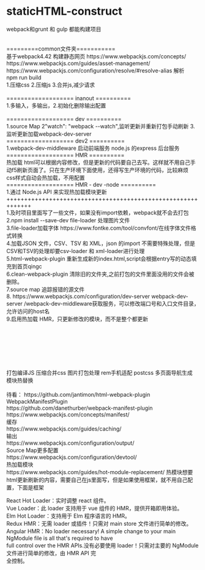 # staticHTML-construct

webpack和grunt 和 gulp 都能构建项目

<br/>
=========common文件夹===========<br/>
基于webpack4.42 构建静态网页
https://www.webpackjs.com/concepts/
https://www.webpackjs.com/guides/asset-management/
https://www.webpackjs.com/configuration/resolve/#resolve-alias 解析
<br/>
npm run build
<br/>
1.压缩css
2.压缩js
3.合并js,减少请求
<br/>
<br/>
=================== inanout ==========<br/>
1.多输入，多输出，2.初始化删除输出配置
<br/>
<br/>
=================== dev ==========<br/>
1.source Map 2"watch": "webpack --watch",监听更新并重新打包手动刷新  3.监听更新加载webpack-dev-server
<br/>
=================== dev2 ==========<br/>
1.webpack-dev-middleware 启动前端服务 node.js 的express 后台服务
<br/>
=================== HMR  ==========<br/>
热加载 html可以根据内容修改，但是更新的代码要自己去写。这样就不用自己手动f5刷新页面了。只在生产环境下面使用，还得写生产环境的代码，比较麻烦
<br/>css样式自动会热加载，不用配置
<br/>
=================== HMR - dev -node ==========<br/>
1.通过 Node.js API 来实现热加载模块更新
<br/>
+++++++++++++++++++++++++++++++++++++++++++++++++++++++++++++
<br/>
1.及时项目里面写了一些文件，如果没有import依赖，webpack就不会去打包
<br/>
2.npm install --save-dev file-loader 处理图片文件
<br/>
3.file-loader加载字体
https://www.fontke.com/tool/convfont/在线字体文件格式转换
<br/>
4.加载JSON 文件，CSV、TSV 和 XML，json 的import 不需要特殊处理，但是CSV和TSV的处理却要csv-loader 和 xml-loader进行处理
<br/>
5.html-webpack-plugin 重新生成新的index.html,script会根据entry写的动态填充到首页qingc
<br/>
6.clean-webpack-plugin 清除旧的文件夹,之前打包的文件里面没用的文件会被删除。
<br/>
7.source map 追踪报错的源文件
<br/>
8. https://www.webpackjs.com/configuration/dev-server
webpack-dev-server /webpack-dev-middleware获取服务，可以修改端口号和入口文件目录，允许访问的host名
<br/>
9.启用热加载  HMR，只更新修改的模块，而不是整个都更新
<br/>

<div style="margin-top: 120px">
打包编译JS
压缩合并css
图片打包处理
rem手机适配
postcss  
多页面导航生成
模块热替换
</div>
<br/>
待看：
https://github.com/jantimon/html-webpack-plugin
<br/>
<div>WebpackManifestPlugin</div>
https://github.com/danethurber/webpack-manifest-plugin
<br/>
https://www.webpackjs.com/concepts/manifest/
<br/>
<div>缓存</div>
https://www.webpackjs.com/guides/caching/
<br/>
<div>输出</div>
https://www.webpackjs.com/configuration/output/
<br/>
<div>Source Map更多配置</div>
https://www.webpackjs.com/configuration/devtool/
<br/>
<div>热加载模块</div>
https://www.webpackjs.com/guides/hot-module-replacement/
热模块想要html更新刷新的内容，需要自己在js里面写，但是如果使用框架，就不用自己配置，下面是框架

React Hot Loader：实时调整 react 组件。<br/>
Vue Loader：此 loader 支持用于 vue 组件的 HMR，提供开箱即用体验。<br/>
Elm Hot Loader：支持用于 Elm 程序语言的 HMR。<br/>
Redux HMR：无需 loader 或插件！只需对 main store 文件进行简单的修改。<br/>
Angular HMR：No loader necessary! A simple change to your main NgModule file is all that's required to have <br/>full control over the HMR APIs.没有必要使用 loader！只需对主要的 NgModule 文件进行简单的修改，由 HMR API 完<br/>全控制。
